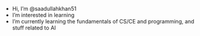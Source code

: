- Hi, I’m @saadullahkhan51
- I’m interested in learning
- I’m currently learning the fundamentals of CS/CE and programming, and stuff related to AI

<!---
saadullahkhan51/saadullahkhan51 is a ✨ special ✨ repository because its `README.md` (this file) appears on your GitHub profile.
You can click the Preview link to take a look at your changes.
--->
